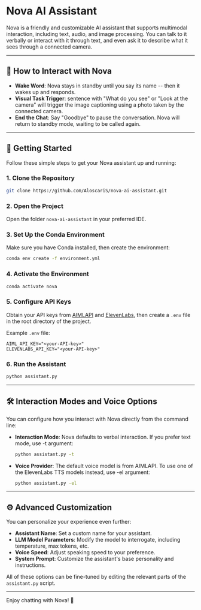 # Nova AI Assistant

Nova is a friendly and customizable AI assistant that supports multimodal interaction, including text, audio, and image processing. You can talk to it verbally or interact with it through text, and even ask it to describe what it sees through a connected camera. 

---

## 🤖 How to Interact with Nova

* **Wake Word**: Nova stays in standby until you say its name -- then it wakes up and responds.
* **Visual Task Trigger**: sentence with "What do you see" or "Look at the camera" will trigger the image captioning using a photo taken by the connected camera.
* **End the Chat**: Say "Goodbye" to pause the conversation. Nova will return to standby mode, waiting to be called again.

---

## 🚀 Getting Started

Follow these simple steps to get your Nova assistant up and running:

### 1. Clone the Repository

```bash
git clone https://github.com/AloscariS/nova-ai-assistant.git
```

### 2. Open the Project

Open the folder `nova-ai-assistant` in your preferred IDE.

### 3. Set Up the Conda Environment

Make sure you have Conda installed, then create the environment:

```bash
conda env create -f environment.yml
```

### 4. Activate the Environment

```bash
conda activate nova
```

### 5. Configure API Keys

Obtain your API keys from [AIMLAPI](https://aimlapi.com) and [ElevenLabs](https://elevenlabs.io), then create a `.env` file in the root directory of the project.

Example `.env` file:

```
AIML_API_KEY="<your-API-key>"
ELEVENLABS_API_KEY="<your-API-key>"
```

### 6. Run the Assistant

```bash
python assistant.py
```

---

## 🛠️ Interaction Modes and Voice Options

You can configure how you interact with Nova directly from the command line:

* **Interaction Mode**: Nova defaults to verbal interaction. If you prefer text mode, use -t argument:

  ```bash
  python assistant.py -t
  ```

* **Voice Provider**: The default voice model is from AIMLAPI. To use one of the ElevenLabs TTS models instead, use -el argument:

  ```bash
  python assistant.py -el
  ```

---

## ⚙️ Advanced Customization

You can personalize your experience even further:

* **Assistant Name**: Set a custom name for your assistant.
* **LLM Model Parameters**: Modify the model to interrogate, including temperature, max tokens, etc.
* **Voice Speed**: Adjust speaking speed to your preference.
* **System Prompt**: Customize the assistant's base personality and instructions.

All of these options can be fine-tuned by editing the relevant parts of the `assistant.py` script.

---

Enjoy chatting with Nova! 🌟
